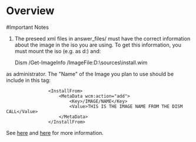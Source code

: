 # Overview

#Important Notes
1. The preseed xml files in answer_files/ must have the correct information about the image 
in the iso you are using. To get this information, you must mount the iso (e.g. as d:) and:

    Dism /Get-ImageInfo /ImageFile:D:\sources\install.wim

as administrator. The "Name" of the Image you plan to use should be include in this tag:

					<InstallFrom>
						<MetaData wcm:action="add">
							<Key>/IMAGE/NAME</Key>
							<Value>THIS IS THE IMAGE NAME FROM THE DISM CALL</Value>
						</MetaData>
					</InstallFrom>

See [here](https://docs.microsoft.com/en-us/windows-hardware/manufacture/desktop/deployment-image-servicing-and-management--dism--command-line-options) and [here](https://docs.microsoft.com/en-us/windows-hardware/manufacture/desktop/automate-windows-setup) for more information.
